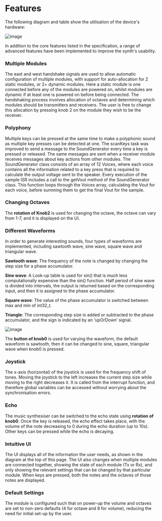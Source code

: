 # Features

The following diagram and table show the utilisation of the device's hardware:

![image](https://user-images.githubusercontent.com/59955474/159999112-e45b18e2-caa7-4559-83e8-ca13ded137f6.png)

In addition to the core features listed in the specification, a range of advanced features have been implemented to improve the synth's usability.

### Multiple Modules
The east and west handshake signals are used to allow automatic configuration of multiple modules, with support for auto-allocation for 2 static modules, or 2+ dynamic modules. Here a static module is one connected before any of the modules are powered on, whilst modules are dynamic if at least one is powered on before being connected. The handshaking process involves allocation of octaves and determining which modules should be transmitters and receivers. The user is free to change this allocation by pressing knob 2 on the module they wish to be the receiver.

### Polyphony
Multiple keys can be pressed at the same time to make a polyphonic sound as multiple key presses can be detected at one. The scanKeys task was improved to send a message to the SoundGenerator every time a key is pressed or released. The same messages are sent when a receiver module receives messages about key actions from other modules. The SoundGenerator class consists of an array of 12 Voices, where each voice contains all the information related to a key press that is required to calculate the output voltage sent to the speaker. Every execution of the sample ISR includes a call to the getVout method of the SoundGenerator class. This function loops through the Voices array, calculating the Vout for each voice, before summing them to get the final Vout for the sample.

### Changing Octaves
The **rotation of Knob2** is used for changing the octave, the octave can vary from 1-7, and it is displayed on the UI.

### Different Waveforms
In order to generate interesting sounds, four types of waveforms are implemented, including sawtooth wave, sine wave, square wave and triangular wave. 

**Sawtooth wave**: The frequency of the note is changed by changing the step size for a phase accumulator.

**Sine wave**: A Look-up table is used for sin() that is much less computationally expensive than the sin() function. Half period of sine wave is divided into intervals, the output is returned based on the corresponding input, and then it is assigned to the phase accumulator.

**Square wave**: The value of the phase accumulator is switched between max and min of int32_t.

**Triangle**: The corresponding step size is added or subtracted to the phase accumulator, and the sign is indicated by an ‘upOrDown’ signal.

![image](https://user-images.githubusercontent.com/59955474/159999894-b389ab1e-a7ca-47c6-9e78-61258ded5eb9.png)

The **button of knob0** is used for varying the waveform, the default waveform is sawtooth, then it can be changed to sine, square, triangular wave when knob0 is pressed. 

### Joystick
The x-axis (horizontal) of the joystick is used for the frequency shift of tones. Moving the joystick to the left increases the current step size while moving to the right decreases it. It is called from the interrupt function, and therefore global variables can be accessed without worrying about the synchronisation errors.

### Echo
The music synthesiser can be switched to the echo state using **rotation of knob0**. Once the key is released, the echo effect takes place, with the volume of the note decreasing to 0 during the echo duration (up to 10s). Other keys can be pressed while the echo is decaying.

### Intuitive UI
The UI displays all of the information the user needs, as shown in the diagram at the top of this page. The UI also changes when multiple modules are connected together, showing the state of each module (Tx or Rx), and only showing the relevant settings that can be changed by that particular module. When keys are pressed, both the notes and the octaves of those notes are displayed.

### Default Settings
The module is configured such that on power-up the volume and octaves are set to non-zero defaults (4 for octave and 8 for volume), reducing the need for initial set-up by the user.
